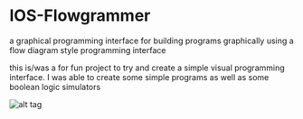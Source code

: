 # IOS-Flowgrammer
a graphical programming interface for building programs graphically using a flow diagram style programming interface

this is/was a for fun project to try and create a simple visual programming interface. I was able to create some simple programs
as well as some boolean logic simulators


![alt tag](https://raw.github.com/nickolanack/IOS-Flowgrammer/master/sr-latch.png)
